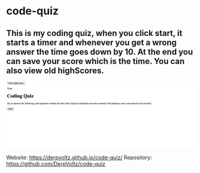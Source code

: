 # code-quiz

## This is my coding quiz, when you click start, it starts a timer and whenever you get a wrong answer the time goes down by 10. At the end you can save your score which is the time. You can also view old highScores.

![quiz screenshot](./assets/images/quiz-screenshot.png)

Website: https://derpvoltz.github.io/code-quiz/
Repository: https://github.com/DerpVoltz/code-quiz